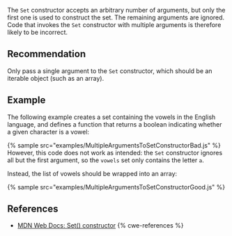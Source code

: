 The `Set` constructor accepts an arbitrary number of arguments, but only the first one is used to construct the set. The remaining arguments are ignored. Code that invokes the `Set` constructor with multiple arguments is therefore likely to be incorrect.


## Recommendation
Only pass a single argument to the `Set` constructor, which should be an iterable object (such as an array).


## Example
The following example creates a set containing the vowels in the English language, and defines a function that returns a boolean indicating whether a given character is a vowel:

{% sample src="examples/MultipleArgumentsToSetConstructorBad.js" %}
However, this code does not work as intended: the `Set` constructor ignores all but the first argument, so the `vowels` set only contains the letter `a`.

Instead, the list of vowels should be wrapped into an array:

{% sample src="examples/MultipleArgumentsToSetConstructorGood.js" %}

## References
* [MDN Web Docs: Set() constructor](https://developer.mozilla.org/en-US/docs/Web/JavaScript/Reference/Global_Objects/Set/Set)
{% cwe-references %}
